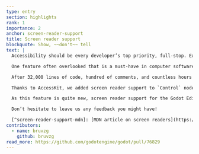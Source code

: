 ```yaml
---
type: entry
section: highlights
rank: 1
importance: 2
anchor: screen-reader-support
title: Screen reader support
blockquote: Show, ~~don't~~ tell
text: |
  Accessibility should be every developer’s top priority, full-stop. Excluding someone from an experience for factors outside of their control is an area that video games and applications have the potential to circumvent entirely.

  One feature often overlooked that is a must-have in computer software is screen reader support. Such readers are an essential tool for people who are visually impaired, illiterate, or have a learning disability.[^screen-reader-support-mdn] It enables them to understand the context given visually. It does, however, take a solid framework to develop such accommodations. That’s because each platform has its own way to handle accessibility. This obviously makes it difficult to support every platform.

  After 32,000 lines of code, hundred of comments, and countless hours of feedback and testing, we are proud to introduce the integration of [AccessKit](https://accesskit.dev/) in the engine. It is a framework that launched 2 years ago in order to offer a way to bridge most of the platforms (macOS, Windows, and Unix/Linux using [D-Bus](https://en.wikipedia.org/wiki/D-Bus)) over a common API.

  Thanks to AccessKit, we added screen reader support to `Control` nodes. We also added screen reader bindings in order to customize the behavior of any type of `Node`.

  As this feature is quite new, screen reader support for the Godot Editor itself is not complete yet. Support is only implemented for the Project Manager, standard UI nodes, and the inspector. We commit to extend support in future versions.

  Don’t hesitate to leave us any feedback you might have!

  [^screen-reader-support-mdn]: [MDN article on screen readers](https://developer.mozilla.org/en-US/docs/Glossary/Screen_reader).
contributors:
  - name: bruvzg
    github: bruvzg
read_more: https://github.com/godotengine/godot/pull/76829
---
```

